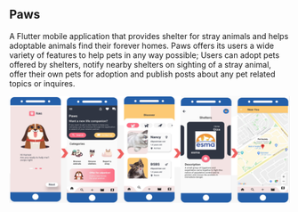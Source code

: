 

## Paws

A Flutter mobile application that provides shelter for stray animals and helps adoptable animals find their forever homes. Paws offers its users a wide variety of features to help pets in any way possible; Users can adopt pets offered by shelters, notify nearby shelters on sighting of a stray animal, offer their own pets for adoption and publish posts about any pet related topics or inquires.


<img src="/assets/images/Paws-Screenshot.png" alt="Paws App Screenshot">
